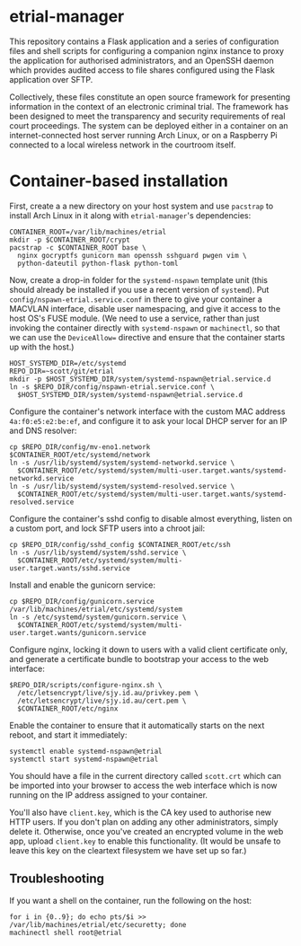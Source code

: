 # etrial-manager

This repository contains a Flask application and a series of configuration
files and shell scripts for configuring a companion nginx instance to proxy the
application for authorised administrators, and an OpenSSH daemon which provides
audited access to file shares configured using the Flask application over SFTP.

Collectively, these files constitute an open source framework for presenting
information in the context of an electronic criminal trial. The framework has
been designed to meet the transparency and security requirements of real
court proceedings. The system can be deployed either in a container on an
internet-connected host server running Arch Linux, or on a Raspberry Pi
connected to a local wireless network in the courtroom itself.

# Container-based installation

First, create a a new directory on your host system and use `pacstrap` to
install Arch Linux in it along with `etrial-manager`'s dependencies:

    CONTAINER_ROOT=/var/lib/machines/etrial
    mkdir -p $CONTAINER_ROOT/crypt
    pacstrap -c $CONTAINER_ROOT base \
      nginx gocryptfs gunicorn man openssh sshguard pwgen vim \
      python-dateutil python-flask python-toml

Now, create a drop-in folder for the `systemd-nspawn` template unit (this
should already be installed if you use a recent version of `systemd`). Put
`config/nspawn-etrial.service.conf` in there to give your container a MACVLAN
interface, disable user namespacing, and give it access to the host OS's FUSE
module. (We need to use a service, rather than just invoking the container
directly with `systemd-nspawn` or `machinectl`, so that we can use the
`DeviceAllow=` directive and ensure that the container starts up with the host.)

    HOST_SYSTEMD_DIR=/etc/systemd
    REPO_DIR=~scott/git/etrial
    mkdir -p $HOST_SYSTEMD_DIR/system/systemd-nspawn@etrial.service.d
    ln -s $REPO_DIR/config/nspawn-etrial.service.conf \
      $HOST_SYSTEMD_DIR/system/systemd-nspawn@etrial.service.d

Configure the container's network interface with the custom MAC address
`4a:f0:e5:e2:be:ef`, and configure it to ask your local DHCP server for an IP
and DNS resolver:

    cp $REPO_DIR/config/mv-eno1.network $CONTAINER_ROOT/etc/systemd/network
    ln -s /usr/lib/systemd/system/systemd-networkd.service \
      $CONTAINER_ROOT/etc/systemd/system/multi-user.target.wants/systemd-networkd.service
    ln -s /usr/lib/systemd/system/systemd-resolved.service \
      $CONTAINER_ROOT/etc/systemd/system/multi-user.target.wants/systemd-resolved.service

Configure the container's sshd config to disable almost everything, listen on
a custom port, and lock SFTP users into a chroot jail:

    cp $REPO_DIR/config/sshd_config $CONTAINER_ROOT/etc/ssh
    ln -s /usr/lib/systemd/system/sshd.service \
      $CONTAINER_ROOT/etc/systemd/system/multi-user.target.wants/sshd.service

Install and enable the gunicorn service:

    cp $REPO_DIR/config/gunicorn.service /var/lib/machines/etrial/etc/systemd/system
    ln -s /etc/systemd/system/gunicorn.service \
      $CONTAINER_ROOT/etc/systemd/system/multi-user.target.wants/gunicorn.service

Configure nginx, locking it down to users with a valid client certificate only,
and generate a certificate bundle to bootstrap your access to the web interface:

    $REPO_DIR/scripts/configure-nginx.sh \
      /etc/letsencrypt/live/sjy.id.au/privkey.pem \
      /etc/letsencrypt/live/sjy.id.au/cert.pem \
      $CONTAINER_ROOT/etc/nginx

Enable the container to ensure that it automatically starts on the next reboot,
and start it immediately:

    systemctl enable systemd-nspawn@etrial
    systemctl start systemd-nspawn@etrial

You should have a file in the current directory called `scott.crt` which can
be imported into your browser to access the web interface which is now running
on the IP address assigned to your container.

You'll also have `client.key`, which is the CA key used to authorise new HTTP
users. If you don't plan on adding any other administrators, simply delete it.
Otherwise, once you've created an encrypted volume in the web app, upload
`client.key` to enable this functionality. (It would be unsafe to leave this
key on the cleartext filesystem we have set up so far.)

## Troubleshooting

If you want a shell on the container, run the following on the host:

    for i in {0..9}; do echo pts/$i >> /var/lib/machines/etrial/etc/securetty; done
    machinectl shell root@etrial

